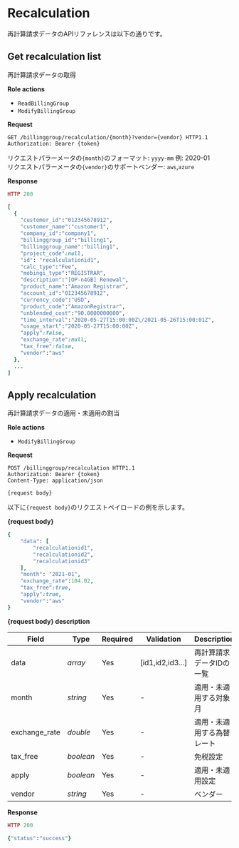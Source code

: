 # Recalculation

再計算請求データのAPIリファレンスは以下の通りです。

## Get recalculation list

再計算請求データの取得

**Role actions**

* `ReadBillingGroup`
* `ModifyBillingGroup`

**Request**

```http
GET /billinggroup/recalculation/{month}?vendor={vendor} HTTP1.1
Authorization: Bearer {token}
```

リクエストパラーメータの`{month}`のフォーマット: `yyyy-mm` 例: 2020-01  
リクエストパラーメータの`{vendor}`のサポートベンダー: `aws`,`azure`

**Response**

```ruby
HTTP 200

[
  {
    "customer_id":"012345678912",
    "customer_name":"customer1",
    "company_id":"company1",
    "billinggroup_id":"billing1",
    "billinggroup_name":"billing1",
    "project_code":null,
    "id": "recalculationid1",
    "calc_type":"Fee",
    "mobingi_type":"REGISTRAR",
    "description":"[OP-n4GB] Renewal",
    "product_name":"Amazon Registrar",
    "account_id":"012345678912",
    "currency_code":"USD",
    "product_code":"AmazonRegistrar",
    "unblended_cost":"90.0000000000",
    "time_interval":"2020-05-27T15:00:00Z\/2021-05-26T15:00:01Z",
    "usage_start":"2020-05-27T15:00:00Z",
    "apply":false,
    "exchange_rate":null,
    "tax_free":false,
    "vendor":"aws"
  },
  ...
]
```

## Apply recalculation

再計算請求データの適用・未適用の割当

**Role actions**

* `ModifyBillingGroup`

**Request**

```http
POST /billinggroup/recalculation HTTP1.1
Authorization: Bearer {token}
Content-Type: application/json

{request body}
```

以下に`{request body}`のリクエストペイロードの例を示します。

**{request body}**

```ruby
{
    "data": [
        "recalculationid1",
        "recalculationid2",
        "recalculationid3"
    ],
    "month": "2021-01",
    "exchange_rate":104.02,
    "tax_free":true,
    "apply":true,
    "vendor":"aws"
}
```

**{request body} description**

| Field          | Type      | Required | Validation        | Description   |
| -------------- | --------- | -------- | ----------------- | ------------- |
| data           | _array_   | Yes      | \[id1,id2,id3...] | 再計算請求データIDの一覧 |
| month          | _string_  | Yes      | -                 | 適用・未適用する対象月   |
| exchange\_rate | _double_  | Yes      | -                 | 適用・未適用する為替レート |
| tax\_free      | _boolean_ | Yes      | -                 | 免税設定          |
| apply          | _boolean_ | Yes      | -                 | 適用・未適用設定      |
| vendor         | _string_  | Yes      | -                 | ベンダー          |

**Response**

```ruby
HTTP 200

{"status":"success"}
```
